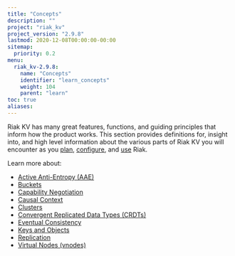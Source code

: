 ```yaml
---
title: "Concepts"
description: ""
project: "riak_kv"
project_version: "2.9.8"
lastmod: 2020-12-08T00:00:00-00:00
sitemap:
  priority: 0.2
menu:
  riak_kv-2.9.8:
    name: "Concepts"
    identifier: "learn_concepts"
    weight: 104
    parent: "learn"
toc: true
aliases:
---
```


[concept aae]: {{<baseurl>}}riak/kv/2.9.8/learn/concepts/active-anti-entropy
[concept buckets]: {{<baseurl>}}riak/kv/2.9.8/learn/concepts/buckets
[concept cap neg]: {{<baseurl>}}riak/kv/2.9.8/learn/concepts/capability-negotiation
[concept causal context]: {{<baseurl>}}riak/kv/2.9.8/learn/concepts/causal-context
[concept clusters]: {{<baseurl>}}riak/kv/2.9.8/learn/concepts/clusters
[concept crdts]: {{<baseurl>}}riak/kv/2.9.8/learn/concepts/crdts
[concept eventual consistency]: {{<baseurl>}}riak/kv/2.9.8/learn/concepts/eventual-consistency
[concept keys objects]: {{<baseurl>}}riak/kv/2.9.8/learn/concepts/keys-and-objects
[concept replication]: {{<baseurl>}}riak/kv/2.9.8/learn/concepts/replication
[concept strong consistency]: {{<baseurl>}}riak/kv/2.9.8/using/reference/strong-consistency
[concept vnodes]: {{<baseurl>}}riak/kv/2.9.8/learn/concepts/vnodes
[config index]: {{<baseurl>}}riak/kv/2.9.8/configuring
[plan index]: {{<baseurl>}}riak/kv/2.9.8/setup/planning
[use index]: {{<baseurl>}}riak/kv/2.9.8/using/

Riak KV has many great features, functions, and guiding principles that inform how the product works. This section provides definitions for, insight into, and high level information about the various parts of Riak KV you will encounter as you [plan][plan index], [configure][config index], and [use][use index] Riak.

Learn more about:

* [Active Anti-Entropy (AAE)][concept aae]
* [Buckets][concept buckets]
* [Capability Negotiation][concept cap neg]
* [Causal Context][concept causal context]
* [Clusters][concept clusters]
* [Convergent Replicated Data Types (CRDTs)][concept crdts]
* [Eventual Consistency][concept eventual consistency]
* [Keys and Objects][concept keys objects]
* [Replication][concept replication]
* [Virtual Nodes (vnodes)][concept vnodes]

